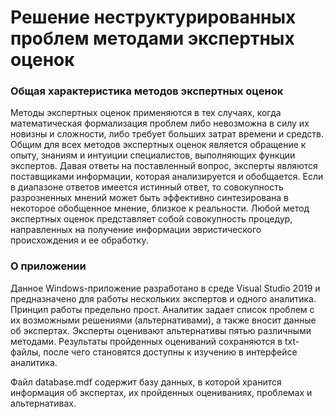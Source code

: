 Решение неструктурированных проблем методами экспертных оценок
========================

### Общая характеристика методов экспертных оценок

  Методы экспертных оценок применяются в тех случаях, когда математическая формализация проблем либо невозможна в силу их новизны и сложности, либо требует больших затрат времени и средств. Общим для всех методов экспертных оценок является обращение к опыту, знаниям и интуиции специалистов, выполняющих функции экспертов. Давая ответы на поставленный вопрос, эксперты являются поставщиками информации, которая анализируется и обобщается. Если в диапазоне ответов имеется истинный ответ, то совокупность разрозненных мнений
может быть эффективно синтезирована в некоторое обобщенное мнение, близкое к реальности. Любой метод экспертных оценок представляет собой совокупность процедур, направленных на получение информации эвристического происхождения и ее обработку.

### О приложении

Данное Windows-приложение разработано в среде Visual Studio 2019 и предназначено для работы нескольких экспертов и одного аналитика. Принцип работы предельно прост. Аналитик задает список проблем с их возможными решениями (альтернативами), а также вносит данные об экспертах. Эксперты оценивают альтернативы пятью различными методами. Результаты пройденных оцениваний сохраняются в txt-файлы, после чего становятся доступны к изучению в интерфейсе аналитика.

Файл database.mdf содержит базу данных, в которой хранится информация об экспертах, их пройденных оцениваниях, проблемах и альтернативах.

